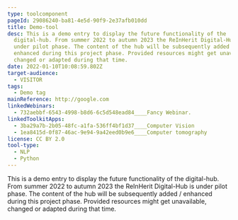 ```yaml
---
type: toolcomponent
pageId: 29086240-ba81-4e5d-90f9-2e37afb010dd
title: Demo-tool
desc: This is a demo entry to display the future functionality of the
  digital-hub. From summer 2022 to autumn 2023 the ReInHerit Digital-Hub is
  under pilot phase. The content of the hub will be subsequently added /
  enhanced during this project phase. Provided resources might get unavailable,
  changed or adapted during that time.
date: 2022-01-10T10:08:59.802Z
target-audience:
  - VISITOR
tags:
  - Demo tag
mainReference: http://google.com
linkedWebinars:
  - 732aebbf-6543-4998-b8d6-6c5d548ead84____Fancy Webinar.
linkedToolkitApps:
  - 3ba29a7b-2b05-48fc-a1fa-536ff4bf1d37____Computer Vision
  - 1ea8415d-0f87-46ac-9e94-9a42eed0b9e6____Computer tomography
license: CC BY 2.0
tool-type:
  - NLP
  - Python
---
```

This is a demo entry to display the future functionality of the digital-hub. From summer 2022 to autumn 2023 the ReInHerit Digital-Hub is under pilot phase. The content of the hub will be subsequently added / enhanced during this project phase. Provided resources might get unavailable, changed or adapted during that time.